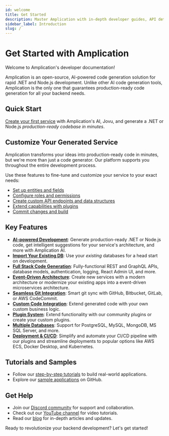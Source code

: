```yaml
---
id: welcome
title: Get Started
description: Master Amplication with in-depth developer guides, API details, and tutorials.
sidebar_label: Introduction
slug: /
---
```


# Get Started with Amplication

Welcome to Amplication's developer documentation!

Amplication is an open-source, AI-powered code generation solution for rapid .NET and Node.js development. Unlike other AI code generation tools, Amplication is the only one that guarantees production-ready code generation for all your backend needs.

## Quick Start

[Create your first service](/first-service/) with Amplication's AI, Jovu, and generate a .NET or Node.js _production-ready codebase in minutes_.

## Customize Your Generated Service

Amplication transforms your ideas into production-ready code in minutes, but we're more than just a code generator. Our platform supports you throughout the entire development process.

Use these features to fine-tune and customize your service to your exact needs:

- [Set up entities and fields](/set-up-entities/)
- [Configure roles and permissions](/configure-roles-and-permissions/)
- [Create custom API endpoints and data structures](/custom-types-and-actions/)
- [Extend capabilities with plugins](/add-plugins-service/)
- [Commit changes and build](/commit-and-build-new-versions/)

## Key Features

- **[AI-powered Development](/amplication-ai/)**: Generate production-ready .NET or Node.js code, get intelligent suggestions for your service's architecture, and more with Amplication AI.
- **[Import Your Existing DB](/how-to/import-prisma-schema/)**: Use your _existing_ databases for a head start on development.
- **[Full Stack Code Generation](/getting-started/)**: Fully-functional REST and GraphQL APIs, database models, authentication, logging, React Admin UI, and more.
- **[Event-Driven Architecture](/concepts/event-driven-architecture/)**: Create new services with a modern architecture or modernize your existing apps into a event-driven microservices architecture.
- **[Seamless Git Integration](/smart-git-sync/)**: Smart git sync with GitHub, Bitbucket, GitLab, or AWS CodeCommit.
- **[Custom Code Integration](/custom-code/)**: Extend generated code with your own custom business logic.
- **[Plugin System](/getting-started/plugins/)**: Extend functionality with our community plugins or create your custom plugins.
- **[Multiple Databases](/getting-started/#databases)**: Support for PostgreSQL, MySQL, MongoDB, MS SQL Server, and more.
- **[Deployment & CI/CD](/deploy/docker-desktop/)**: Simplify and automate your CI/CD pipeline with our plugins and streamline deployments to popular options like AWS ECS, Docker Desktop, and Kubernetes.

## Tutorials and Samples

- Follow our [step-by-step tutorials](/tutorials/) to build real-world applications.
- Explore our [sample applications](https://github.com/amplication/sample-app) on GitHub.

## Get Help

- Join our [Discord community](https://amplication.com/discord) for support and collaboration.
- Check out our [YouTube channel](https://www.youtube.com/c/Amplicationcom) for video tutorials.
- Read our [blog](https://amplication.com/blog) for in-depth articles and updates.

Ready to revolutionize your backend development? Let's get started!
